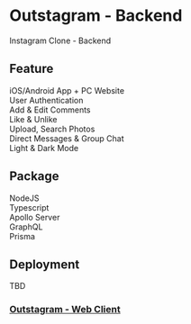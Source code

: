 # Outstagram - Backend

Instagram Clone - Backend

## Feature

<div>iOS/Android App + PC Website</div>
<div>User Authentication</div>
<div>Add & Edit Comments</div>
<div>Like & Unlike</div>
<div>Upload, Search Photos</div>
<div>Direct Messages & Group Chat</div>
<div>Light & Dark Mode</div>

## Package

<div>NodeJS</div>
<div>Typescript</div>
<div>Apollo Server</div>
<div>GraphQL</div>
<div>Prisma</div>

## Deployment

<div>TBD</div>

### <a href="https://github.com/doraemon0807/instaclone-web" target="_blank">Outstagram - Web Client</a>
